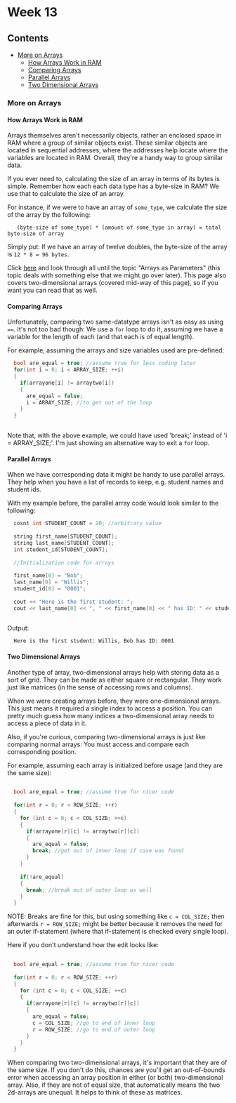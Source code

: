 # Week 13

## Contents
- [More on Arrays](#more-on-arrays)
  - [How Arrays Work in RAM](#how-arrays-work-in-ram)
  - [Comparing Arrays](#comparing-arrays)
  - [Parallel Arrays](#parallel-arrays)
  - [Two Dimensional Arrays](#two-dimensional-arrays)

### More on Arrays
#### How Arrays Work in RAM
Arrays themselves aren't necessarily objects, rather an enclosed space in RAM where a group of similar objects exist. These similar objects are located in 
sequential addresses, where the addresses help locate where the variables are located in RAM. Overall, they're a handy way to group similar data.

If you ever need to, calculating the size of an array in terms of its bytes is simple. Remember how each each data type has a byte-size in RAM? We use that to calculate the size of an array.

For instance, if we were to have an array of `some_type`, we calculate the size of the array by the following:
```
   (byte-size of some_type) * (amount of some_type in array) = total byte-size of array
```

Simply put: If we have an array of twelve doubles, the byte-size of the array is `12 * 8 = 96 bytes`.

Click [here](http://www.cplusplus.com/doc/tutorial/arrays/) and look through all until the topic "Arrays as Parameters" (this topic deals with something else that we might go over later). 
This page also covers two-dimensional arrays (covered mid-way of this page), so if you want you can read that as well.

#### Comparing Arrays
Unfortunately, comparing two same-datatype arrays isn't as easy as using `==`. It's not too bad though: We use a `for` loop to do it, assuming we have a variable for the length 
of each (and that each is of equal length).

For example, assuming the arrays and size variables used are pre-defined:
```C++
  bool are_equal = true; //assume true for less coding later
  for(int i = 0; i < ARRAY_SIZE; ++i)
  {
    if(arrayone[i] != arraytwo[i])
    {
      are_equal = false;
      i = ARRAY_SIZE; //to get out of the loop
    }
  }
  
```

Note that, with the above example, we could have used 'break;' instead of 'i = ARRAY_SIZE;'. I'm just showing an alternative way to exit a `for` loop.

#### Parallel Arrays
When we have corresponding data it might be handy to use parallel arrays. They help when you have a list of records to keep, e.g. student names and student ids.

With my example before, the parallel array code would look similar to the following:
```C++
  cosnt int STUDENT_COUNT = 20; //arbitrary value
  
  string first_name[STUDENT_COUNT];
  string last_name[STUDENT_COUNT];
  int student_id[STUDENT_COUNT];
  
  //Initialization code for arrays
  
  first_name[0] = "Bob";
  last_name[0] = "Willis";
  student_id[0] = "0001";
  
  cout << "Here is the first student: ";
  cout << last_name[0] << ", " << first_name[0] << " has ID: " << student_id[0] << endl;
  
```

Output:
```
  Here is the first student: Willis, Bob has ID: 0001
```

#### Two Dimensional Arrays
Another type of array, two-dimensional arrays help with storing data as a sort of grid. They can be made as either square or rectangular. They work just like matrices (in the sense of accessing rows 
and columns).

When we were creating arrays before, they were one-dimensional arrays. This just means it required a single index to access a position. You can pretty much guess how many indices a two-dimensional 
array needs to access a piece of data in it.

Also, if you're curious, comparing two-dimensional arrays is just like comparing normal arrays: You must access and compare each corresponding position.

For example, assuming each array is initialized before usage (and they are the same size):
```C++
  
  bool are_equal = true; //assume true for nicer code
  
  for(int r = 0; r < ROW_SIZE; ++r)
  {
    for (int c = 0; c < COL_SIZE; ++c)
    {
      if(arrayone[r][c] != arraytwo[r][c])
      {
        are_equal = false;
        break; //get out of inner loop if case was found
      }
    }
    
    if(!are_equal)
    {
      break; //break out of outer loop as well
    }
  }
```

NOTE: Breaks are fine for this, but using something like `c = COL_SIZE;` then afterwards `r = ROW_SIZE;` might be better because it removes the need for an outer if-statement (where that if-statement is checked 
every single loop).

Here if you don't understand how the edit looks like:
```C++
  
  bool are_equal = true; //assume true for nicer code
  
  for(int r = 0; r < ROW_SIZE; ++r)
  {
    for (int c = 0; c < COL_SIZE; ++c)
    {
      if(arrayone[r][c] != arraytwo[r][c])
      {
        are_equal = false;
        c = COL_SIZE; //go to end of inner loop
        r = ROW_SIZE; //go to end of outer loop
      }
    }
  }
```

When comparing two two-dimensional arrays, it's important that they are of the same size. If you don't do this, chances are you'll get an out-of-bounds error when accessing an array position in either (or both) 
two-dimensional array. Also, if they are not of equal size, that automatically means the two 2d-arrays are unequal. It helps to think of these as matrices.
